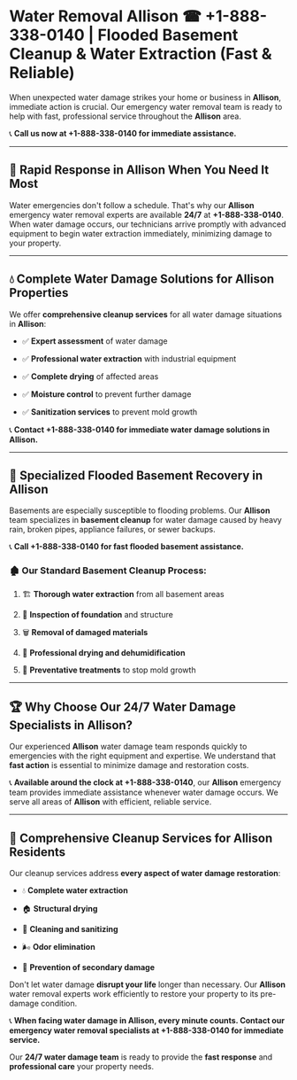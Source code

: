 # Water Removal Allison ☎ +1-888-338-0140 | Flooded Basement Cleanup & Water Extraction (Fast & Reliable)

When unexpected water damage strikes your home or business in **Allison**, immediate action is crucial. Our emergency water removal team is ready to help with fast, professional service throughout the **Allison** area. 

📞 **Call us now at +1-888-338-0140 for immediate assistance.**
---
## 🚀 Rapid Response in Allison When You Need It Most
Water emergencies don't follow a schedule. That's why our **Allison** emergency water removal experts are available **24/7** at **+1-888-338-0140**. When water damage occurs, our technicians arrive promptly with advanced equipment to begin water extraction immediately, minimizing damage to your property.
---
## 💧 Complete Water Damage Solutions for Allison Properties
We offer **comprehensive cleanup services** for all water damage situations in **Allison**:
- ✅ **Expert assessment** of water damage  
- ✅ **Professional water extraction** with industrial equipment  
- ✅ **Complete drying** of affected areas  
- ✅ **Moisture control** to prevent further damage  
- ✅ **Sanitization services** to prevent mold growth  
📞 **Contact +1-888-338-0140 for immediate water damage solutions in Allison.**
---
## 🌊 Specialized Flooded Basement Recovery in Allison
Basements are especially susceptible to flooding problems. Our **Allison** team specializes in **basement cleanup** for water damage caused by heavy rain, broken pipes, appliance failures, or sewer backups. 
📞 **Call +1-888-338-0140 for fast flooded basement assistance.**
### 🏚️ Our Standard Basement Cleanup Process:
1. 🏗️ **Thorough water extraction** from all basement areas  
2. 🔎 **Inspection of foundation** and structure  
3. 🗑️ **Removal of damaged materials**  
4. 💨 **Professional drying and dehumidification**  
5. 🚫 **Preventative treatments** to stop mold growth  
---
## 🏆 Why Choose Our 24/7 Water Damage Specialists in Allison?
Our experienced **Allison** water damage team responds quickly to emergencies with the right equipment and expertise. We understand that **fast action** is essential to minimize damage and restoration costs.
📞 **Available around the clock at +1-888-338-0140**, our **Allison** emergency team provides immediate assistance whenever water damage occurs. We serve all areas of **Allison** with efficient, reliable service.
---
## 🧹 Comprehensive Cleanup Services for Allison Residents
Our cleanup services address **every aspect of water damage restoration**:
- 💧 **Complete water extraction**  
- 🏠 **Structural drying**  
- 🧼 **Cleaning and sanitizing**  
- 🌬️ **Odor elimination**  
- 🚫 **Prevention of secondary damage**  
Don't let water damage **disrupt your life** longer than necessary. Our **Allison** water removal experts work efficiently to restore your property to its pre-damage condition.
📞 **When facing water damage in Allison, every minute counts. Contact our emergency water removal specialists at +1-888-338-0140 for immediate service.**
Our **24/7 water damage team** is ready to provide the **fast response** and **professional care** your property needs.
